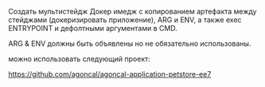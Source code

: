 Создать мультистейдж Докер имедж с копированием артефакта между стейджами (докеризировать приложение), ARG и ENV, а также exec ENTRYPOINT и дефолтными аргументами в CMD.

ARG & ENV должны быть объявлены но не обязательно использованы.

можно использовать следующий проект:

https://github.com/agoncal/agoncal-application-petstore-ee7
